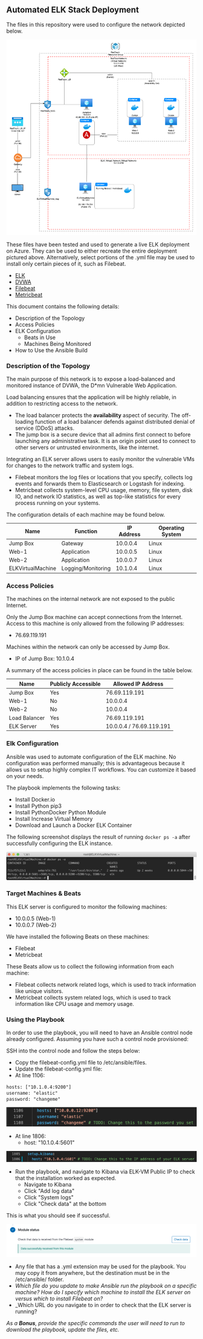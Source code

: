 ## Automated ELK Stack Deployment

The files in this repository were used to configure the network depicted below.

![/Project_1_Diagram](Images/KELVINLIANG_Project_1_Diagram.png)

These files have been tested and used to generate a live ELK deployment on Azure. They can be used to either recreate the entire deployment pictured above. Alternatively, select portions of the .yml file may be used to install only certain pieces of it, such as Filebeat.

  - [ELK](https://github.com/kcsliang/project-1/blob/main/yml-files/elk.yml)
  - [DVWA](https://github.com/kcsliang/project-1/blob/main/yml-files/dvwa.yml)
  - [Filebeat](https://github.com/kcsliang/project-1/blob/main/yml-files/filebeat.yml)
  - [Metricbeat](https://github.com/kcsliang/project-1/blob/main/yml-files/metricbeat.yml)

This document contains the following details:
- Description of the Topology
- Access Policies
- ELK Configuration
  - Beats in Use
  - Machines Being Monitored
- How to Use the Ansible Build


### Description of the Topology

The main purpose of this network is to expose a load-balanced and monitored instance of DVWA, the D*mn Vulnerable Web Application.

Load balancing ensures that the application will be highly reliable, in addition to restricting access to the network.
- The load balancer protects the **availability** aspect of security. The off-loading function of a load balancer defends against distributed denial of service (DDoS) attacks. 
- The jump box is a secure device that all admins first connect to before launching any administrative task. It is an origin point used to connect to other servers or untrusted environments, like the internet.

Integrating an ELK server allows users to easily monitor the vulnerable VMs for changes to the network traffic and system logs.
- Filebeat monitors the log files or locations that you specify, collects log events and forwards them to Elasticsearch or Logstash for indexing.
- Metricbeat collects system-level CPU usage, memory, file system, disk IO, and network IO statistics,  as well as top-like statistics for every process running on your systems.

The configuration details of each machine may be found below.

| Name              | Function           | IP Address | Operating System |
|-------------------|--------------------|------------|------------------|
| Jump Box          | Gateway            | 10.0.0.4   | Linux            |
| Web-1             | Application        | 10.0.0.5   | Linux            |
| Web-2             | Application        | 10.0.0.7   | Linux            |
| ELKVirtualMachine | Logging/Monitoring | 10.1.0.4   | Linux            |

### Access Policies

The machines on the internal network are not exposed to the public Internet. 

Only the Jump Box machine can accept connections from the Internet. Access to this machine is only allowed from the following IP addresses:
- 76.69.119.191

Machines within the network can only be accessed by Jump Box.
- IP of Jump Box: 10.1.0.4

A summary of the access policies in place can be found in the table below.

| Name          | Publicly Accessible | Allowed IP Address       |
|---------------|---------------------|--------------------------|
| Jump Box      | Yes                 | 76.69.119.191            |
| Web-1         | No                  | 10.0.0.4                 |
| Web-2         | No                  | 10.0.0.4                 |
| Load Balancer | Yes                 | 76.69.119.191            |
| ELK Server    | Yes                 | 10.0.0.4 / 76.69.119.191 |



### Elk Configuration

Ansible was used to automate configuration of the ELK machine. No configuration was performed manually; this is advantageous because it allows us to setup highly complex IT workflows. You can customize it based on your needs.

The playbook implements the following tasks:

- Install Docker.io
- Install Python pip3
- Install PythonDocker Python Module
- Install Increase Virtual Memory
- Download and Launch a Docker ELK Container


The following screenshot displays the result of running `docker ps -a` after successfully configuring the ELK instance.

![Docker ps -a Screenshot](Images/docker-ps-a.png)

### Target Machines & Beats
This ELK server is configured to monitor the following machines:
- 10.0.0.5 (Web-1) 
- 10.0.0.7 (Web-2)

We have installed the following Beats on these machines:
- Filebeat
- Metricbeat

These Beats allow us to collect the following information from each machine:
- Filebeat collects network related logs, which is used to track information like unique visitors.
- Metricbeat collects system related logs, which is used to track information like CPU usage and memory usage.


### Using the Playbook
In order to use the playbook, you will need to have an Ansible control node already configured. Assuming you have such a control node provisioned: 

SSH into the control node and follow the steps below:
- Copy the filebeat-config.yml file to /etc/ansible/files.
- Update the filebeat-config.yml file:
- At line 1106:
```
hosts: ["10.1.0.4:9200"]
username: "elastic"
password: "changeme" 
```

![line-1106](Images/line-1106.png)
- At line 1806:
  - host: "10.1.0.4:5601"

![line-1806](Images/line-1806.png)
- Run the playbook, and navigate to Kibana via ELK-VM Public IP to check that the installation worked as expected.
  - Navigate to Kibana
  - Click "Add log data"
  - Click "System logs"
  - Click "Check data" at the bottom

This is what you should see if successful.

![filebeat-module-status](Images/filebeat-module-status.png)

- Any file that has a .yml extension may be used for the playbook. You may copy it from anywhere, but the destination must be in the /etc/ansible/ folder.
- _Which file do you update to make Ansible run the playbook on a specific machine? How do I specify which machine to install the ELK server on versus which to install Filebeat on?_
- _Which URL do you navigate to in order to check that the ELK server is running?

_As a **Bonus**, provide the specific commands the user will need to run to download the playbook, update the files, etc._